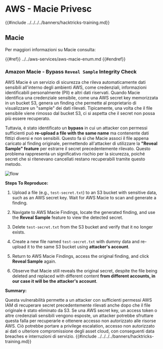 # AWS - Macie Privesc

{{#include ../../../../banners/hacktricks-training.md}}

## Macie

Per maggiori informazioni su Macie consulta:

{{#ref}}
../../aws-services/aws-macie-enum.md
{{#endref}}

### Amazon Macie - Bypass `Reveal Sample` Integrity Check

AWS Macie è un servizio di sicurezza che rileva automaticamente dati sensibili all'interno degli ambienti AWS, come credenziali, informazioni identificabili personalmente (PII) e altri dati riservati. Quando Macie identifica una credenziale sensibile, come una AWS secret key memorizzata in un bucket S3, genera un finding che permette al proprietario di visualizzare un "sample" dei dati rilevati. Tipicamente, una volta che il file sensibile viene rimosso dal bucket S3, ci si aspetta che il secret non possa più essere recuperato.

Tuttavia, è stato identificato un **bypass** in cui un attacker con permessi sufficienti può **re-upload a file with the same name** ma contenente dati fittizi diversi e non sensibili. Questo fa sì che Macie associ il file appena caricato al finding originale, permettendo all'attacker di utilizzare la **"Reveal Sample" feature** per estrarre il secret precedentemente rilevato. Questo problema rappresenta un significativo rischio per la sicurezza, poiché secret che si ritenevano cancellati restano recuperabili tramite questo metodo.

![flow](https://github.com/user-attachments/assets/7b83f2d3-1690-41f1-98cc-05ccd0154a66)

**Steps To Reproduce:**

1. Upload a file (e.g., `test-secret.txt`) to an S3 bucket with sensitive data, such as an AWS secret key. Wait for AWS Macie to scan and generate a finding.

2. Navigate to AWS Macie Findings, locate the generated finding, and use the **Reveal Sample** feature to view the detected secret.

3. Delete `test-secret.txt` from the S3 bucket and verify that it no longer exists.

4. Create a new file named `test-secret.txt` with dummy data and re-upload it to the same S3 bucket using **attacker's account**.

5. Return to AWS Macie Findings, access the original finding, and click **Reveal Sample** again.

6. Observe that Macie still reveals the original secret, despite the file being deleted and replaced with different content **from different accounts, in our case it will be the attacker's account**.

**Summary:**

Questa vulnerabilità permette a un attacker con sufficienti permessi AWS IAM di recuperare secret precedentemente rilevati anche dopo che il file originale è stato eliminato da S3. Se una AWS secret key, un access token o altre credenziali sensibili vengono esposte, un attacker potrebbe sfruttare questa falla per recuperarle e ottenere accesso non autorizzato alle risorse AWS. Ciò potrebbe portare a privilege escalation, accesso non autorizzato ai dati o ulteriore compromissione degli asset cloud, con conseguenti data breaches e interruzioni di servizio.
{{#include ../../../../banners/hacktricks-training.md}}
